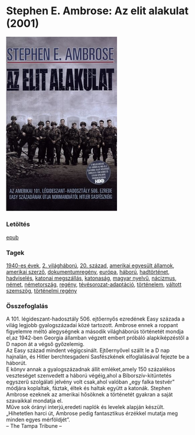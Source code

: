 # <a name="id_316">Stephen E. Ambrose: Az elit alakulat (2001)</a>
<img src="https://github.com/BercziSandor/calibre_lib/raw/main/libs/main/Stephen%20E.%20Ambrose/Az%20elit%20alakulat%20%28316%29/cover.jpg" alt="cover" width="300"/>

### Letöltés
[epub](https://github.com/BercziSandor/calibre_lib/raw/main/libs/main/Stephen%20E.%20Ambrose/Az%20elit%20alakulat%20%28316%29/Az%20elit%20alakulat%20-%20Stephen%20E.%20Ambrose.epub)

### Tagek
[1940-es évek](https://github.com/berczisandor/calibre_lib/libs/main/_tags/1940-es%20%c3%a9vek.md), [2. világháború](https://github.com/berczisandor/calibre_lib/libs/main/_tags/2.%20vil%c3%a1gh%c3%a1bor%c3%ba.md), [20. század](https://github.com/berczisandor/calibre_lib/libs/main/_tags/20.%20sz%c3%a1zad.md), [amerikai egyesült államok](https://github.com/berczisandor/calibre_lib/libs/main/_tags/amerikai%20egyes%c3%bclt%20%c3%81llamok.md), [amerikai szerző](https://github.com/berczisandor/calibre_lib/libs/main/_tags/amerikai%20szerz%c5%91.md), [dokumentumregény](https://github.com/berczisandor/calibre_lib/libs/main/_tags/dokumentumreg%c3%a9ny.md), [európa](https://github.com/berczisandor/calibre_lib/libs/main/_tags/eur%c3%b3pa.md), [háború](https://github.com/berczisandor/calibre_lib/libs/main/_tags/h%c3%a1bor%c3%ba.md), [hadtörténet](https://github.com/berczisandor/calibre_lib/libs/main/_tags/hadt%c3%b6rt%c3%a9net.md), [hadviselés](https://github.com/berczisandor/calibre_lib/libs/main/_tags/hadvisel%c3%a9s.md), [katonai megszállás](https://github.com/berczisandor/calibre_lib/libs/main/_tags/katonai%20megsz%c3%a1ll%c3%a1s.md), [katonaság](https://github.com/berczisandor/calibre_lib/libs/main/_tags/katonas%c3%a1g.md), [magyar nyelvű](https://github.com/berczisandor/calibre_lib/libs/main/_tags/magyar%20nyelv%c5%b1.md), [nácizmus](https://github.com/berczisandor/calibre_lib/libs/main/_tags/n%c3%a1cizmus.md), [német](https://github.com/berczisandor/calibre_lib/libs/main/_tags/n%c3%a9met.md), [németország](https://github.com/berczisandor/calibre_lib/libs/main/_tags/n%c3%a9metorsz%c3%a1g.md), [regény](https://github.com/berczisandor/calibre_lib/libs/main/_tags/reg%c3%a9ny.md), [tévésorozat-adaptáció](https://github.com/berczisandor/calibre_lib/libs/main/_tags/t%c3%a9v%c3%a9sorozat-adapt%c3%a1ci%c3%b3.md), [történelem](https://github.com/berczisandor/calibre_lib/libs/main/_tags/t%c3%b6rt%c3%a9nelem.md), [váltott szemszög](https://github.com/berczisandor/calibre_lib/libs/main/_tags/v%c3%a1ltott%20szemsz%c3%b6g.md), [történelmi regény](https://github.com/berczisandor/calibre_lib/libs/main/_tags/t%c3%b6rt%c3%a9nelmi%20reg%c3%a9ny.md)

### Összefoglalás
<div>
<p>A ​101. légideszant-hadosztály 506. ejtőernyős ezredének Easy százada a világ legjobb gyalogszázadai közé tartozott. Ambrose ennek a roppant figyelemre méltó alegységnek a második világháborús történetét mondja el,az 1942-ben Georgia államban végzett embert próbáló alapkiképzéstől a D napon át a végső győzelemig.<br>Az Easy század mindent végigcsinált. Ejtőernyővel szállt le a D nap hajnalán, és Hitler berchtesgadeni Sasfészkének elfoglalásával fejezte be a háborút. <br>E könyv annak a gyalogszázadnak állít emléket,amely 150 százalékos veszteséget szenvedett a háború végéig,ahol a Bíborszív-kitüntetés egyszerű szolgálati jelvény volt csak,ahol valóban „egy falka testvér” módjára koplaltak, fáztak, éltek és haltak együtt a katonák. Stephen Ambrose ezeknek az amerikai hősöknek a történetét gyakran a saját szavaikkal mondatja el.<br>Műve sok órányi interjú,eredeti naplók és levelek alapján készült.<br>„Hihetetlen harci út, Ambrose pedig fantasztikus érzékkel mutatja meg minden egyes mérföldjét”.<br>– The Tampa Tribune –</p></div>


